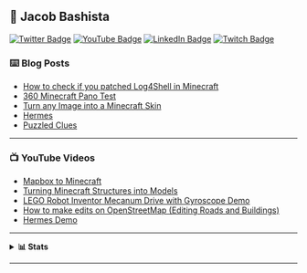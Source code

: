 ## 👋 Jacob Bashista

[![Twitter Badge](https://img.shields.io/badge/Twitter-00aced?style=for-the-badge&logo=twitter)](https://twitter.com/jacobbashista)
[![YouTube Badge](https://img.shields.io/badge/YouTube-red?style=for-the-badge&logo=youtube)](https://www.youtube.com/orangehaus)
[![LinkedIn Badge](https://img.shields.io/badge/LinkedIn-blue?style=for-the-badge&logo=linkedin)](https://www.linkedin.com/in/bashista)
[![Twitch Badge](https://img.shields.io/badge/Twitch-6441a5?style=for-the-badge&logo=twitch)](https://www.twitch.tv/tgb20)

### ⌨️ Blog Posts

<!-- BLOG-POST-LIST:START -->
- [How to check if you patched Log4Shell in Minecraft](https://jacobbashista.com/how-to-check-if-you-patched-log4shell-in-minecraft/)
- [360 Minecraft Pano Test](https://jacobbashista.com/360-pano-test/)
- [Turn any Image into a Minecraft Skin](https://jacobbashista.com/turn-any-image-into-a-minecraft-skin/)
- [Hermes](https://jacobbashista.com/hermes/)
- [Puzzled Clues](https://jacobbashista.com/puzzled-clues/)
<!-- BLOG-POST-LIST:END -->

---

### 📺 YouTube Videos

<!-- YOUTUBE:START -->
- [Mapbox to Minecraft](https://www.youtube.com/watch?v=GOKlYJppsgo)
- [Turning Minecraft Structures into Models](https://www.youtube.com/watch?v=h8CTvYhisYQ)
- [LEGO Robot Inventor Mecanum Drive with Gyroscope Demo](https://www.youtube.com/watch?v=fuX4eVji-vk)
- [How to make edits on OpenStreetMap &lpar;Editing Roads and Buildings&rpar;](https://www.youtube.com/watch?v=H6DcbNGV0TE)
- [Hermes Demo](https://www.youtube.com/watch?v=MuYF2eyRxBo)
<!-- YOUTUBE:END -->

---
<details>
<summary><b>📊 Stats</b></summary>
<img src="https://github-readme-stats.vercel.app/api?username=tgb20&show_icons=true">
<img src="https://github-readme-stats.vercel.app/api/top-langs/?username=tgb20&layout=compact">
</details>

---
